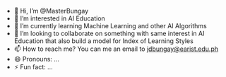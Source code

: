 - 👋 Hi, I’m @MasterBungay
- 👀 I’m interested in AI Education
- 🌱 I’m currently learning Machine Learning and other AI Algorithms
- 💞️ I’m looking to collaborate on something with same interest in AI Education that also build a model for Index of Learning Styles
- 📫 How to reach me? You can me an email to jdbungay@earist.edu.ph
- 😄 Pronouns: ...
- ⚡ Fun fact: ...

<!---
MasterBungay/MasterBungay is a ✨ special ✨ repository because its `README.md` (this file) appears on your GitHub profile.
You can click the Preview link to take a look at your changes.
--->

